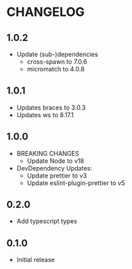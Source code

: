 # CHANGELOG

## 1.0.2

- Update (sub-)dependencies
  - cross-spawn to 7.0.6
  - micromatch to 4.0.8
 
## 1.0.1

- Updates braces to 3.0.3
- Updates ws to 8.17.1

## 1.0.0

- BREAKING CHANGES
  - Update Node to v18
- DevDependency Updates:
  - Update prettier to v3
  - Update eslint-plugin-prettier to v5

## 0.2.0

- Add typescript types

## 0.1.0

- Initial release
